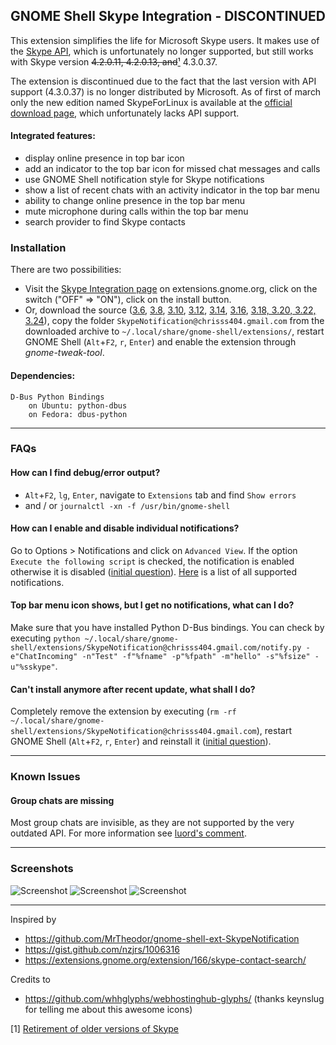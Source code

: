 ## GNOME Shell Skype Integration - DISCONTINUED

This extension simplifies the life for Microsoft Skype users. It makes use of the [Skype API](https://github.com/chrisss404/gnome-shell-ext-SkypeNotification/raw/master/docs/Skype%20Developer%20-%20Skype%20Desktop%20API%20Reference%20Manual.pdf), which is unfortunately no longer supported, but still works with Skype version ~~4.2.0.11, 4.2.0.13, and~~[¹](http://community.skype.com/t5/Linux/Having-trouble-signing-in-Retirement-of-older-versions-of-Skype/td-p/3439685) 4.3.0.37. 

The extension is discontinued due to the fact that the last version with API support (4.3.0.37) is no longer distributed by Microsoft. As of first of march only the new edition named SkypeForLinux is available at the [official download page](https://www.skype.com/en/download-skype/skype-for-computer/), which unfortunately lacks API support.


#### Integrated features:

- display online presence in top bar icon
- add an indicator to the top bar icon for missed chat messages and calls
- use GNOME Shell notification style for Skype notifications
- show a list of recent chats with an activity indicator in the top bar menu
- ability to change online presence in the top bar menu
- mute microphone during calls within the top bar menu
- search provider to find Skype contacts


### Installation

There are two possibilities:

- Visit the [Skype Integration page](https://extensions.gnome.org/extension/696/skype-integration/) on extensions.gnome.org, click on the switch ("OFF" => "ON"), click on the install button.
- Or, download the source ([3.6](https://github.com/chrisss404/gnome-shell-ext-SkypeNotification/archive/3.6.zip), [3.8](https://github.com/chrisss404/gnome-shell-ext-SkypeNotification/archive/3.8.zip), [3.10](https://github.com/chrisss404/gnome-shell-ext-SkypeNotification/archive/3.10.zip), [3.12](https://github.com/chrisss404/gnome-shell-ext-SkypeNotification/archive/3.12.zip), [3.14](https://github.com/chrisss404/gnome-shell-ext-SkypeNotification/archive/3.14.zip), [3.16](https://github.com/chrisss404/gnome-shell-ext-SkypeNotification/archive/3.16.zip), [3.18, 3.20, 3.22, 3.24](https://github.com/chrisss404/gnome-shell-ext-SkypeNotification/archive/master.zip)), copy the folder `SkypeNotification@chrisss404.gmail.com` from the downloaded archive to `~/.local/share/gnome-shell/extensions/`, restart GNOME Shell (`Alt`+`F2`, `r`, `Enter`) and enable the extension through *gnome-tweak-tool*.

#### Dependencies:
    
    D-Bus Python Bindings
        on Ubuntu: python-dbus
        on Fedora: dbus-python

----

### FAQs

#### How can I find debug/error output?

- `Alt`+`F2`, `lg`, `Enter`, navigate to `Extensions` tab and find `Show errors`
-  and / or `journalctl -xn -f /usr/bin/gnome-shell`

#### How can I enable and disable individual notifications?

Go to Options > Notifications and click on `Advanced View`. If the option `Execute the following script` is checked, the notification is enabled otherwise it is disabled ([initial question](https://github.com/chrisss404/gnome-shell-ext-SkypeNotification/issues/9)). [Here](https://github.com/chrisss404/gnome-shell-ext-SkypeNotification/blob/master/SkypeNotification%40chrisss404.gmail.com/skypeConfig.js#L45) is a list of all supported notifications.


#### Top bar menu icon shows, but I get no notifications, what can I do?

Make sure that you have installed Python D-Bus bindings. You can check by executing `python ~/.local/share/gnome-shell/extensions/SkypeNotification@chrisss404.gmail.com/notify.py -e"ChatIncoming" -n"Test" -f"%fname" -p"%fpath" -m"hello" -s"%fsize" -u"%sskype"`.


#### Can't install anymore after recent update, what shall I do?

Completely remove the extension by executing (`rm -rf ~/.local/share/gnome-shell/extensions/SkypeNotification@chrisss404.gmail.com`), restart GNOME Shell (`Alt`+`F2`, `r`, `Enter`) and reinstall it ([initial question](https://github.com/chrisss404/gnome-shell-ext-SkypeNotification/issues/17)).

----

### Known Issues

#### Group chats are missing

Most group chats are invisible, as they are not supported by the very outdated API. For more information see [luord's comment](https://github.com/chrisss404/gnome-shell-ext-SkypeNotification/issues/69).

----

### Screenshots

![Screenshot](https://raw.github.com/chrisss404/gnome-shell-ext-SkypeNotification/master/data/screenshot1.jpg)
![Screenshot](https://raw.github.com/chrisss404/gnome-shell-ext-SkypeNotification/master/data/screenshot2.jpg)
![Screenshot](https://raw.github.com/chrisss404/gnome-shell-ext-SkypeNotification/master/data/settings.png)

----

Inspired by

- https://github.com/MrTheodor/gnome-shell-ext-SkypeNotification
- https://gist.github.com/nzjrs/1006316
- https://extensions.gnome.org/extension/166/skype-contact-search/

Credits to

- https://github.com/whhglyphs/webhostinghub-glyphs/ (thanks keynslug for telling me about this awesome icons)


[1] [Retirement of older versions of Skype](http://community.skype.com/t5/Linux/Having-trouble-signing-in-Retirement-of-older-versions-of-Skype/td-p/3439685)


